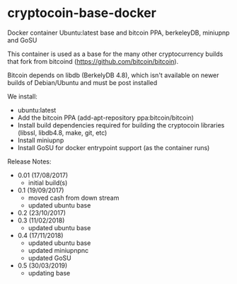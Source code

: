 # cryptocoin-base-docker
Docker container Ubuntu:latest base and bitcoin PPA, berkeleyDB, miniupnp and GoSU

This container is used as a base for the many other cryptocurrency builds that fork from bitcoind (https://github.com/bitcoin/bitcoin).

Bitcoin depends on libdb (BerkelyDB 4.8), which isn't available on newer builds of Debian/Ubuntu and must be post installed

We install:
- ubuntu:latest
- Add the bitcoin PPA (add-apt-repository ppa:bitcoin/bitcoin)
- Install build dependencies required for building the cryptocoin libraries (libssl, libdb4.8, make, git, etc)
- Install miniupnp
- Install GoSU for docker entrypoint support (as the container runs)

Release Notes:
- 0.01 (17/08/2017)
  - initial build(s)
- 0.1 (19/09/2017)
  - moved cash from down stream
  - updated ubuntu base
- 0.2 (23/10/2017)
- 0.3 (11/02/2018)
  - updated ubuntu base
- 0.4 (17/11/2018)
  - updated ubuntu base
  - updated miniupnpnc
  - updated GoSU
- 0.5 (30/03/2019)
  - updating base
